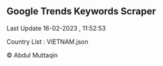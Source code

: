 

## Google Trends Keywords Scraper 
 
Last Update 16-02-2023 , 11:52:53

Country List :
VIETNAM.json



© Abdul Muttaqin 
